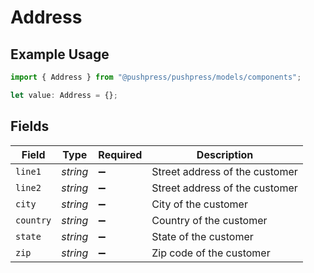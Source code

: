 # Address

## Example Usage

```typescript
import { Address } from "@pushpress/pushpress/models/components";

let value: Address = {};
```

## Fields

| Field                          | Type                           | Required                       | Description                    |
| ------------------------------ | ------------------------------ | ------------------------------ | ------------------------------ |
| `line1`                        | *string*                       | :heavy_minus_sign:             | Street address of the customer |
| `line2`                        | *string*                       | :heavy_minus_sign:             | Street address of the customer |
| `city`                         | *string*                       | :heavy_minus_sign:             | City of the customer           |
| `country`                      | *string*                       | :heavy_minus_sign:             | Country of the customer        |
| `state`                        | *string*                       | :heavy_minus_sign:             | State of the customer          |
| `zip`                          | *string*                       | :heavy_minus_sign:             | Zip code of the customer       |